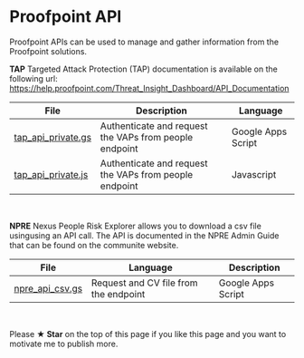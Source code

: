 # Proofpoint API 

Proofpoint APIs can be used to manage and gather information from the Proofpoint
solutions.

**TAP**
Targeted Attack Protection (TAP) documentation is available 
on the following url: https://help.proofpoint.com/Threat_Insight_Dashboard/API_Documentation

| File  | Description | Language |
| ------------- | ------------- | ------------- |
| [tap_api_private.gs](https://github.com/moosylog/proofpoint/blob/main/tap_api_private.gs) | Authenticate and request the VAPs from people endpoint | Google Apps Script |
| [tap_api_private.js](https://github.com/moosylog/proofpoint/blob/main/tap_api_private.js) | Authenticate and request the VAPs from people endpoint | Javascript |


<br>


**NPRE**
Nexus People Risk Explorer allows you to download a csv file usingusing an API call. 
The API is documented in the NPRE Admin Guide that can be found on the communite website.

| File  | Language | Description |
| ------------- | ------------- | ------------- |
| [npre_api_csv.gs](https://github.com/moosylog/proofpoint/blob/main/npre_api_csv.gs) | Request and CV file from the endpoint | Google Apps Script |


<br>

Please **★ Star** on the top of this page if you like this page and you want to motivate me to publish more.


